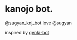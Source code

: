 # kanojo bot.

[@sugyan_knj_bot](https://twitter.com/sugyan_knj_bot) love @sugyan

inspired by [genki-bot](https://github.com/sugyan/genki-bot)

